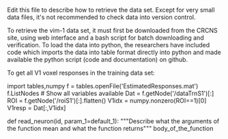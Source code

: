 
Edit this file to describe how to retrieve the data set. Except for very small data files, it's not recommended to check data into version control.

To retrieve the vim-1 data set, it must first be downloaded from the CRCNS site, using web interface and a bash script for batch downloading and verification. To load the data into python, the researchers have included code which imports the data into table format directly into python and made available the python script (code and documentation) on github. 

To get all V1 voxel responses in the training data set:

import tables,numpy
f = tables.openFile('EstimatedResponses.mat')
f.ListNodes # Show all variables available
Dat = f.getNode('/dataTrnS1')[:]
ROI = f.getNode('/roiS1')[:].flatten()
V1idx = numpy.nonzero(ROI==1)[0]
V1resp = Dat[:,V1idx]

def read_neuron(id, param_1=default_1):
   """Describe what the arguments of the function mean and what the function returns"""
   body_of_the_function

